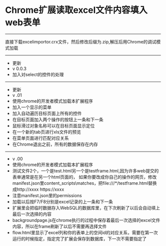 # Chrome扩展读取excel文件内容填入web表单

-----
直接下载excelimportor.crx文件，然后修改后缀为.zip,解压后用Chrome的调试模式加载


------
- 更新
- v 0.0.3
- 加入对select的控件的处理
 
-----
- 更新
- v .01
- 使用chrome的开发者模式加载本扩展程序
- 加入一个显示的菜单
- 加入自动遍历目标页面上所有的控件
- 在目标页面加入两个操作的按钮上一条和下一条
- 鼠标滑过对象名称可以在目标页面显示定位
- 在一个新的tab页进行xls文件的预览
- 在菜单页面进行匹配对应关系
- 在Chrome退出之前，所有的数据保存在内存
----

- v .00
- 使用chrome的开发者模式加载本扩展程序
- 测试文件2个，一个是test.html另一个是testframe.html,因为许多web提交的表单通常是在另一个html页面的，
如果你要改成你自己的操作的网页，修改manifest.json里content_scripts\matches，把file:///*/testframe.html替换成http://xxxx https://xxxx
- 注意manifest.json里的permissions
- 加载以后按F7/F8分别是excel记录的上一条和下一条
- 扩展里会把临时数据存入WebSQL的数据库里，在下次刷新了以后会自动填上最后一次选择的内容
- backgroundpage.js在chrome执行的过程中保存着最后一次选择的excel文件内容，所以在frame刷新了以后不需要再选择文件
- flow.html里显示了excel列和你的表单上的空间id的对应关系，需要在第一次运行的时候指定，指定完了扩展会保存到数据库，下一次不需要指定了

